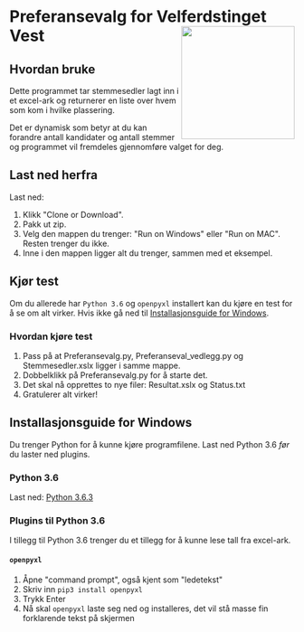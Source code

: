 # Preferansevalg for Velferdstinget Vest <img src="https://pbs.twimg.com/profile_images/892342855943036928/YBSKHYbA_400x400.jpg" width="200" height="200" align="right">

## Hvordan bruke
Dette programmet tar stemmesedler lagt inn i et excel-ark og returnerer en liste over hvem som kom i hvilke plassering.

Det er dynamisk som betyr at du kan forandre antall kandidater og antall stemmer og programmet vil fremdeles gjennomføre valget for deg.

## Last ned herfra
Last ned:
1. Klikk "Clone or Download".
2. Pakk ut zip.
3. Velg den mappen du trenger: "Run on Windows" eller "Run on MAC". Resten trenger du ikke.
4. Inne i den mappen ligger alt du trenger, sammen med et eksempel.

## Kjør test
Om du allerede har `Python 3.6` og `openpyxl` installert kan du kjøre en test for å se om alt virker. Hvis ikke gå ned til [Installasjonsguide for Windows](https://github.com/roverelk/Preferansevalg_VelferdstingetVest#installasjonsguide-for-windows).

### Hvordan kjøre test
1. Pass på at Preferansevalg.py, Preferanseval_vedlegg.py og Stemmesedler.xslx ligger i samme mappe.
2. Dobbelklikk på Preferansevalg.py for å starte det.
3. Det skal nå opprettes to nye filer: Resultat.xslx og Status.txt
4. Gratulerer alt virker!

## Installasjonsguide for Windows
Du trenger Python for å kunne kjøre programfilene. Last ned Python 3.6 _før_ du laster ned plugins.
### Python 3.6
Last ned: [Python 3.6.3](https://www.python.org/ftp/python/3.6.3/python-3.6.3.exe "This is a direct donwload link :-)")

### Plugins til Python 3.6
I tillegg til Python 3.6 trenger du et tillegg for å kunne lese tall fra excel-ark.
#### `openpyxl`
1. Åpne "command prompt", også kjent som "ledetekst"
2. Skriv inn `pip3 install openpyxl`
3. Trykk Enter
4. Nå skal `openpyxl` laste seg ned og installeres, det vil stå masse fin forklarende tekst på skjermen

